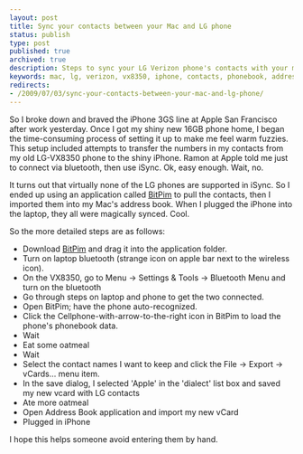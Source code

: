 ```yaml
---
layout: post
title: Sync your contacts between your Mac and LG phone
status: publish
type: post
published: true
archived: true
description: Steps to sync your LG Verizon phone's contacts with your mac and iPhone. Specifically your LG-VX8350.
keywords: mac, lg, verizon, vx8350, iphone, contacts, phonebook, address book, vcard
redirects:
- /2009/07/03/sync-your-contacts-between-your-mac-and-lg-phone/
---
```


So I broke down and braved the iPhone 3GS line at Apple San Francisco after work yesterday. Once
I got my shiny new 16GB phone home, I began the time-consuming process of setting it up to make
me feel warm fuzzies. This setup included attempts to transfer the numbers in my contacts from
my old LG-VX8350 phone to the shiny iPhone. Ramon at Apple told me just to connect via
bluetooth, then use iSync. Ok, easy enough. Wait, no.

It turns out that virtually none of the LG phones are supported in iSync. So I ended up using an
application called [BitPim](http://www.bitpim.org/) to pull the contacts, then I imported them
into my Mac's address book. When I plugged the iPhone into the laptop, they all were magically
synced. Cool.

So the more detailed steps are as follows:

* Download [BitPim](http://www.bitpim.org/) and drag it into the application folder.
* Turn on laptop bluetooth (strange icon on apple bar next to the wireless icon).
* On the VX8350, go to Menu -> Settings & Tools -> Bluetooth Menu and turn on the bluetooth
* Go through steps on laptop and phone to get the two connected.
* Open BitPim; have the phone auto-recognized.
* Click the Cellphone-with-arrow-to-the-right icon in BitPim to load the phone's phonebook data.
* Wait
* Eat some oatmeal
* Wait
* Select the contact names I want to keep and click the File -> Export -> vCards... menu item.
* In the save dialog, I selected 'Apple' in the 'dialect' list box and saved my new vcard with LG contacts
* Ate more oatmeal
* Open Address Book application and import my new vCard
* Plugged in iPhone

I hope this helps someone avoid entering them by hand.

